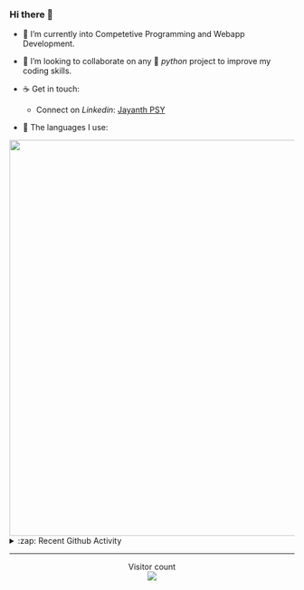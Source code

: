### Hi there 👋

- 🌱 I’m currently into Competetive Programming and Webapp Development.

- 👯 I’m looking to collaborate on any :snake: *python* project to improve my coding skills.

- ☕ Get in touch:
  +  Connect on *Linkedin*: [Jayanth PSY](https://www.linkedin.com/in/jayanth-p-b3924812a/)

<!--- ⚡ Fun fact: *Python* is older than *C++* and *Java*. -->

- :memo: The languages I use: 

<img src="https://wakatime.com/share/@j_tesla/149011e6-9106-4535-a236-8e4e71b9551e.png" width="700"/>
<details>
  <summary>:zap: Recent Github Activity</summary>
  
<!--START_SECTION:activity-->
1. 🗣 Commented on [#75](https://github.com/lttkgp/falcon/issues/75) in [lttkgp/falcon](https://github.com/lttkgp/falcon)
2. 💪 Opened PR [#75](https://github.com/lttkgp/falcon/pull/75) in [lttkgp/falcon](https://github.com/lttkgp/falcon)
3. ❗️ Opened issue [#74](https://github.com/lttkgp/falcon/issues/74) in [lttkgp/falcon](https://github.com/lttkgp/falcon)
4. 🎉 Merged PR [#9](https://github.com/j-tesla/blog-list/pull/9) in [j-tesla/blog-list](https://github.com/j-tesla/blog-list)
5. 🎉 Merged PR [#16](https://github.com/j-tesla/blog-list-frontend/pull/16) in [j-tesla/blog-list-frontend](https://github.com/j-tesla/blog-list-frontend)
<!--END_SECTION:activity-->

</details>

-----

<p align="center"> 
  Visitor count<br>
  <img src="https://profile-counter.glitch.me/j-tesla/count.svg" />
</p>












<!--
**j-tesla/j-tesla** is a ✨ _special_ ✨ repository because its `README.md` (this file) appears on your GitHub profile.

Here are some ideas to get you started:

- 🔭 I’m currently working on ...
- 🌱 I’m currently learning ...
- 👯 I’m looking to collaborate on ...
- 🤔 I’m looking for help with ...
- 💬 Ask me about ...
- 📫 How to reach me: ...
- 😄 Pronouns: ...
- ⚡ Fun fact: ...
-->

